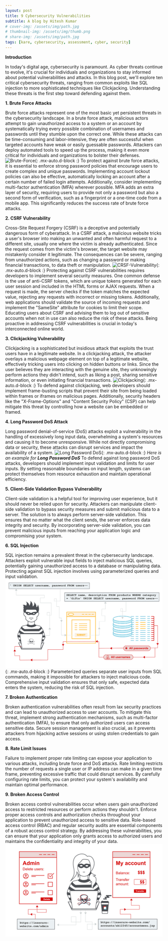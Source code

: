 ```yaml
---
layout: post
title: 9 Cybersecurity Vulnerabilities
subtitle: A blog by Hitesh Kumar
# cover-img: /assets/img/path.jpg
# thumbnail-img: /assets/img/thumb.png
# share-img: /assets/img/path.jpg
tags: [kare, cybersecurity, assessment, cyber, security]
---
```


**Introduction**

In today's digital age, cybersecurity is paramount. As cyber threats continue to evolve, it's crucial for individuals and organizations to stay informed about potential vulnerabilities and attacks. In this blog post, we'll explore ten critical cybersecurity threats, ranging from common exploits like SQL injection to more sophisticated techniques like Clickjacking. Understanding these threats is the first step toward defending against them.

**1. Brute Force Attacks**

Brute force attacks represent one of the most basic yet persistent threats in the cybersecurity landscape. In a brute force attack, malicious actors attempt to gain unauthorized access to a system or an account by systematically trying every possible combination of usernames and passwords until they stumble upon the correct one. While these attacks can be time-consuming and labor-intensive, they are often successful when targeted accounts have weak or easily guessable passwords. Attackers can deploy automated tools to speed up the process, making it even more critical for individuals and organizations to bolster their defenses. 
![Brute-Force](https://www.manageengine.com/log-management/images/cyber-security-attackswhat-is-brute-force-attack.png){: .mx-auto.d-block :}
To protect against brute force attacks, it is essential to enforce strong password policies that encourage users to create complex and unique passwords. Implementing account lockout policies can also be effective, automatically locking an account after a certain number of failed login attempts. Additionally, consider implementing multi-factor authentication (MFA) wherever possible. MFA adds an extra layer of security, requiring users to provide not only a password but also a second form of verification, such as a fingerprint or a one-time code from a mobile app. This significantly reduces the success rate of brute force attacks.

**2. CSRF Vulnerability**

Cross-Site Request Forgery (CSRF) is a deceptive and potentially dangerous form of cyberattack. In a CSRF attack, a malicious website tricks a user's browser into making an unwanted and often harmful request to a different site, usually one where the victim is already authenticated. Since the request comes from the victim's browser, the target website may mistakenly consider it legitimate. The consequences can be severe, ranging from unauthorized actions, such as changing a password or making financial transactions, to data theft or manipulation. 
![CRSF-Vulnerability](https://www.imperva.com/learn/wp-content/uploads/sites/13/2019/01/csrf-cross-site-request-forgery.png){: .mx-auto.d-block :}
Protecting against CSRF vulnerabilities requires developers to implement several security measures. One common defense is the use of anti-CSRF tokens, which are unique tokens generated for each user session and included in the HTML forms or AJAX requests. When a request is made, the server checks if the token matches the expected value, rejecting any requests with incorrect or missing tokens. Additionally, web applications should validate the source of incoming requests and implement the "SameSite" attribute for cookies to limit their scope. Educating users about CSRF and advising them to log out of sensitive accounts when not in use can also reduce the risk of these attacks. Being proactive in addressing CSRF vulnerabilities is crucial in today's interconnected online world.

**3. Clickjacking Vulnerability**

Clickjacking is a sophisticated but insidious attack that exploits the trust users have in a legitimate website. In a clickjacking attack, the attacker overlays a malicious webpage element on top of a legitimate website, effectively tricking users into clicking on hidden buttons or links. Since the user believes they are interacting with the genuine site, they unknowingly perform actions they didn't intend, such as liking a post, sharing sensitive information, or even initiating financial transactions. 
![Clickjacking](https://www.imperva.com/learn/wp-content/uploads/sites/13/2019/01/Clickjacking.png.webp){: .mx-auto.d-block :}
To defend against clickjacking, web developers should implement frame-busting scripts that prevent their site from being loaded within frames or iframes on malicious pages. Additionally, security headers like the "X-Frame-Options" and "Content Security Policy" (CSP) can help mitigate this threat by controlling how a website can be embedded or framed.

**4. Long Password DoS Attack**

Long password denial-of-service (DoS) attacks exploit a vulnerability in the handling of excessively long input data, overwhelming a system's resources and causing it to become unresponsive. While not directly compromising data or security, these attacks can disrupt services and impact the availability of a system.
 ![Long Password DoS](https://miro.medium.com/v2/resize:fit:720/format:webp/1*1mm2okEhZ3NYN7kIaXI0-g.png){: .mx-auto.d-block :}
 _Here is an example for **Long Password DoS**_
To defend against long password DoS attacks, developers should implement input validation and limits for user inputs. By setting reasonable boundaries on input length, systems can protect themselves from resource exhaustion and maintain operational efficiency.

**5. Client-Side Validation Bypass Vulnerability**

Client-side validation is a helpful tool for improving user experience, but it should never be relied upon for security. Attackers can manipulate client-side validation to bypass security measures and submit malicious data to a server. The solution is to always perform server-side validation. This ensures that no matter what the client sends, the server enforces data integrity and security. By incorporating server-side validation, you can prevent malicious inputs from reaching your application logic and compromising your system.

**6. SQL Injection**

SQL injection remains a prevalent threat in the cybersecurity landscape. Attackers exploit vulnerable input fields to inject malicious SQL queries, potentially gaining unauthorized access to a database or manipulating data. Protecting against SQL injection involves using parameterized queries and input validation. 
![SQL Injection](https://raw.githubusercontent.com/solstxce/solstxce.github.io/master/assets/img/sql-injection.jpg){: .mx-auto.d-block :}
Parameterized queries separate user inputs from SQL commands, making it impossible for attackers to inject malicious code. Comprehensive input validation ensures that only safe, expected data enters the system, reducing the risk of SQL injection.

**7. Broken Authentication**

Broken authentication vulnerabilities often result from lax security practices and can lead to unauthorized access to user accounts. To mitigate this threat, implement strong authentication mechanisms, such as multi-factor authentication (MFA), to ensure that only authorized users can access sensitive data. Secure session management is also crucial, as it prevents attackers from hijacking active sessions or using stolen credentials to gain access.

**8. Rate Limit Issues**

Failure to implement proper rate limiting can expose your application to various attacks, including brute force and DoS attacks. Rate limiting restricts the number of requests a single user or IP address can make in a given time frame, preventing excessive traffic that could disrupt services. By carefully configuring rate limits, you can protect your system's availability and maintain optimal performance.

**9. Broken Access Control**

Broken access control vulnerabilities occur when users gain unauthorized access to restricted resources or perform actions they shouldn't. Enforce proper access controls and authorization checks throughout your application to prevent unauthorized access to sensitive data. Role-based access control (RBAC) and regular security audits are essential components of a robust access control strategy. By addressing these vulnerabilities, you can ensure that your application only grants access to authorized users and maintains the confidentiality and integrity of your data.
![Broken-Access-Control](https://raw.githubusercontent.com/solstxce/solstxce.github.io/master/assets/img/access-control.jpg)



